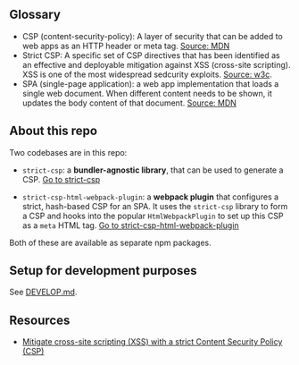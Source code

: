 ## Glossary

- CSP (content-security-policy): A layer of security that can be added to web apps as an HTTP header or meta tag. [Source: MDN](https://developer.mozilla.org/en-US/docs/Web/HTTP/CSP)
- Strict CSP: A specific set of CSP directives that has been identified as an effective and deployable mitigation against XSS (cross-site scripting). XSS is one of the most widespread sedcurity exploits. [Source: w3c](https://w3c.github.io/webappsec-csp/#strict-csp).
- SPA (single-page application): a web app implementation that loads a single web document. When different content needs to be shown, it updates the body content of that document. [Source: MDN](https://developer.mozilla.org/en-US/docs/Glossary/SPA)

## About this repo

Two codebases are in this repo:

- `strict-csp`: a **bundler-agnostic library**, that can be used to generate a CSP. [Go to strict-csp](/strict-csp)

- `strict-csp-html-webpack-plugin`: a **webpack plugin** that configures a strict, hash-based CSP for an SPA. It uses the `strict-csp` library to form a CSP and hooks into the popular `HtmlWebpackPlugin` to set up this CSP as a `meta` HTML tag. [Go to strict-csp-html-webpack-plugin](/strict-csp-html-webpack-plugin)

Both of these are available as separate npm packages.

## Setup for development purposes

See [DEVELOP.md](/DEVELOP.md).

## Resources
* [Mitigate cross-site scripting (XSS) with a strict Content Security Policy (CSP)](https://web.dev/strict-csp/)
